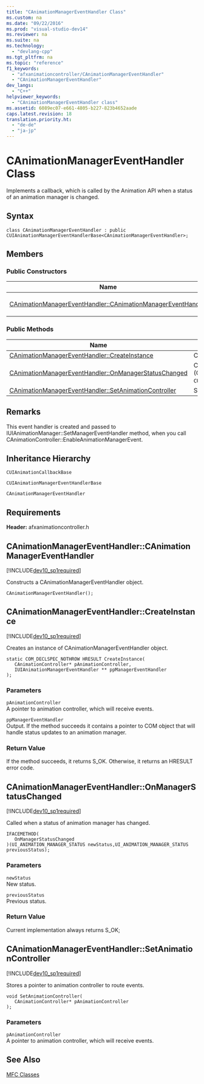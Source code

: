 ```yaml
---
title: "CAnimationManagerEventHandler Class"
ms.custom: na
ms.date: "09/22/2016"
ms.prod: "visual-studio-dev14"
ms.reviewer: na
ms.suite: na
ms.technology: 
  - "devlang-cpp"
ms.tgt_pltfrm: na
ms.topic: "reference"
f1_keywords: 
  - "afxanimationcontroller/CAnimationManagerEventHandler"
  - "CAnimationManagerEventHandler"
dev_langs: 
  - "C++"
helpviewer_keywords: 
  - "CAnimationManagerEventHandler class"
ms.assetid: 6089ec07-e661-4805-b227-823b4652aade
caps.latest.revision: 18
translation.priority.ht: 
  - "de-de"
  - "ja-jp"
---
```

# CAnimationManagerEventHandler Class
Implements a callback, which is called by the Animation API when a status of an animation manager is changed.  
  
## Syntax  
  
```  
class CAnimationManagerEventHandler : public CUIAnimationManagerEventHandlerBase<CAnimationManagerEventHandler>;  
```  
  
## Members  
  
### Public Constructors  
  
|Name|Description|  
|----------|-----------------|  
|[CAnimationManagerEventHandler::CAnimationManagerEventHandler](#canimationmanagereventhandler__canimationmanagereventhandler)|Constructs a `CAnimationManagerEventHandler` object.|  
  
### Public Methods  
  
|Name|Description|  
|----------|-----------------|  
|[CAnimationManagerEventHandler::CreateInstance](#canimationmanagereventhandler__createinstance)|Creates an instance of `CAnimationManagerEventHandler` object.|  
|[CAnimationManagerEventHandler::OnManagerStatusChanged](#canimationmanagereventhandler__onmanagerstatuschanged)|Called when a status of animation manager has changed. (Overrides `CUIAnimationManagerEventHandlerBase::OnManagerStatusChanged`.)|  
|[CAnimationManagerEventHandler::SetAnimationController](#canimationmanagereventhandler__setanimationcontroller)|Stores a pointer to animation controller to route events.|  
  
## Remarks  
 This event handler is created and passed to IUIAnimationManager::SetManagerEventHandler method, when you call CAnimationController::EnableAnimationManagerEvent.  
  
## Inheritance Hierarchy  
 `CUIAnimationCallbackBase`  
  
 `CUIAnimationManagerEventHandlerBase`  
  
 `CAnimationManagerEventHandler`  
  
## Requirements  
 **Header:** afxanimationcontroller.h  
  
##  <a name="canimationmanagereventhandler__canimationmanagereventhandler"></a>  CAnimationManagerEventHandler::CAnimationManagerEventHandler  
 [!INCLUDE[dev10_sp1required](../vs140/includes/dev10_sp1required_md.md)]  
  
 Constructs a CAnimationManagerEventHandler object.  
  
```  
CAnimationManagerEventHandler();  
```  
  
##  <a name="canimationmanagereventhandler__createinstance"></a>  CAnimationManagerEventHandler::CreateInstance  
 [!INCLUDE[dev10_sp1required](../vs140/includes/dev10_sp1required_md.md)]  
  
 Creates an instance of CAnimationManagerEventHandler object.  
  
```  
static COM_DECLSPEC_NOTHROW HRESULT CreateInstance(  
   CAnimationController* pAnimationController,  
   IUIAnimationManagerEventHandler ** ppManagerEventHandler  
);  
```  
  
### Parameters  
 `pAnimationController`  
 A pointer to animation controller, which will receive events.  
  
 `ppManagerEventHandler`  
 Output. If the method succeeds it contains a pointer to COM object that will handle status updates to an animation manager.  
  
### Return Value  
 If the method succeeds, it returns S_OK. Otherwise, it returns an HRESULT error code.  
  
##  <a name="canimationmanagereventhandler__onmanagerstatuschanged"></a>  CAnimationManagerEventHandler::OnManagerStatusChanged  
 [!INCLUDE[dev10_sp1required](../vs140/includes/dev10_sp1required_md.md)]  
  
 Called when a status of animation manager has changed.  
  
```  
IFACEMETHOD(  
   OnManagerStatusChanged  
)(UI_ANIMATION_MANAGER_STATUS newStatus,UI_ANIMATION_MANAGER_STATUS previousStatus);  
```  
  
### Parameters  
 `newStatus`  
 New status.  
  
 `previousStatus`  
 Previous status.  
  
### Return Value  
 Current implementation always returns S_OK;  
  
##  <a name="canimationmanagereventhandler__setanimationcontroller"></a>  CAnimationManagerEventHandler::SetAnimationController  
 [!INCLUDE[dev10_sp1required](../vs140/includes/dev10_sp1required_md.md)]  
  
 Stores a pointer to animation controller to route events.  
  
```  
void SetAnimationController(  
   CAnimationController* pAnimationController  
);  
```  
  
### Parameters  
 `pAnimationController`  
 A pointer to animation controller, which will receive events.  
  
## See Also  
 [MFC Classes](../vs140/mfc-classes.md)